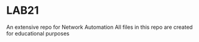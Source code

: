 # LAB21
An extensive repo for Network Automation
All files in this repo are created for educational purposes
